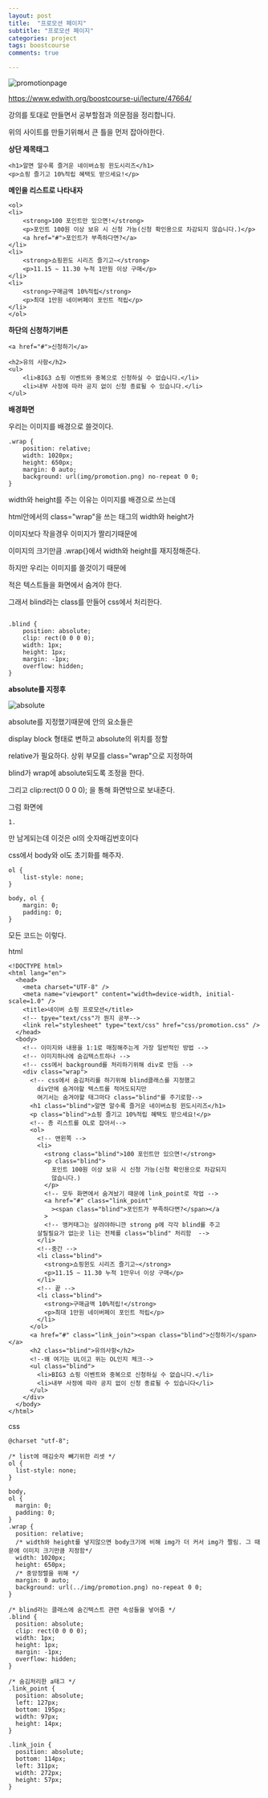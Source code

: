 ```yaml
---
layout: post
title:  "프로모션 페이지"
subtitle: "프로모션 페이지"
categories: project
tags: boostcourse
comments: true

---
```


![promotionpage](https://user-images.githubusercontent.com/56789064/90402884-13086b80-e0db-11ea-9ab0-b34c52e4d402.png)

https://www.edwith.org/boostcourse-ui/lecture/47664/

강의를 토대로 만들면서 공부할점과 의문점을 정리합니다.

위의 사이트를 만들기위해서 큰 틀을 먼저 잡아야한다.

**상단 제목태그**
```
<h1>알면 알수록 즐거운 네이버쇼핑 윈도시리즈</h1>
<p>쇼핑 즐기고 10%적립 혜택도 받으세요!</p>
```

**메인을 리스트로 나타내자**
```
<ol>
<li>
	<strong>100 포인트만 있으면!</strong>
	<p>포인트 100원 이상 보유 시 신청 가능(신청 확인용으로 차감되지 않습니다.)</p>
	<a href="#">포인트가 부족하다면?</a>
</li>
<li>
	<strong>쇼핑윈도 시리즈 즐기고~</strong>
	<p>11.15 ~ 11.30 누적 1만원 이상 구매</p>
</li>
<li>
	<strong>구매금액 10%적립</strong>
	<p>최대 1만원 네이버페이 포인트 적립</p>
</li>
</ol>
```

**하단의 신청하기버튼**
```
<a href="#">신청하기</a>

<h2>유의 사항</h2>
<ul>
    <li>BIG3 쇼핑 이벤트와 중복으로 신청하실 수 없습니다.</li>
    <li>내부 사정에 따라 공지 없이 신청 종료될 수 있습니다.</li>
</ul>
```

**배경화면**

우리는 이미지를 배경으로 쓸것이다.

```
.wrap {
	position: relative;
	width: 1020px;
	height: 650px;
	margin: 0 auto;
	background: url(img/promotion.png) no-repeat 0 0;
}
```
width와 height를 주는 이유는 이미지를 배경으로 쓰는데

html안에서의 class="wrap"을 쓰는 태그의 width와 height가

이미지보다 작을경우 이미지가 짤리기때문에

이미지의 크기만큼 .wrap{}에서 width와 height를 재지정해준다.


하지만 우리는 이미지를 쓸것이기 때문에

적은 텍스트들을 화면에서 숨겨야 한다.

그래서 blind라는 class를 만들어 css에서 처리한다.

```

.blind {
	position: absolute;
	clip: rect(0 0 0 0);
	width: 1px;
	height: 1px;
	margin: -1px;
	overflow: hidden;
}
```

**absolute를 지정후**

![absolute](https://user-images.githubusercontent.com/56789064/90404480-6aa7d680-e0dd-11ea-8b0e-df0f5f507873.png)

absolute를 지정했기때문에 안의 요소들은

display block 형태로 변하고 absolute의 위치를 정할

relative가 필요하다. 상위 부모를 class="wrap"으로 지정하여

blind가 wrap에 absolute되도록 조정을 한다.

그리고 clip:rect(0 0 0 0); 을 통해 화면밖으로 보내준다.

그럼 화면에

```
1.
```
만 남게되는데 이것은 ol의 숫자매김번호이다

css에서 body와 ol도 초기화를 해주자.

```
ol {
	list-style: none;
}

body, ol {
	margin: 0;
	padding: 0;
}
```

모든 코드는 이렇다.

html
```
<!DOCTYPE html>
<html lang="en">
  <head>
    <meta charset="UTF-8" />
    <meta name="viewport" content="width=device-width, initial-scale=1.0" />
    <title>네이버 쇼핑 프로모션</title>
    <!-- tpye="text/css"가 뭔지 공부-->
    <link rel="stylesheet" type="text/css" href="css/promotion.css" />
  </head>
  <body>
    <!-- 이미지와 내용을 1:1로 매칭해주는게 가장 일반적인 방법 -->
    <!-- 이미지하나에 숨김텍스트하나 -->
    <!-- css에서 background를 처리하기위해 div로 만듬 -->
    <div class="wrap">
      <!-- css에서 숨김처리를 하기위해 blind클래스를 지정했고
        div안에 숨겨야할 텍스트를 적어도되지만 
        여기서는 숨겨야할 태그마다 class="blind"를 주기로함-->
      <h1 class="blind">알면 알수록 즐거운 네이버쇼핑 윈도시리즈</h1>
      <p class="blind">쇼핑 즐기고 10%적립 혜택도 받으세요!</p>
      <!-- 총 리스트를 OL로 잡아서-->
      <ol>
        <!-- 맨왼쪽 -->
        <li>
          <strong class="blind">100 포인트만 있으면!</strong>
          <p class="blind">
            포인트 100원 이상 보유 시 신청 가능(신청 확인용으로 차감되지
            않습니다.)
          </p>
          <!-- 모두 화면에서 숨겨놨기 때문에 link_point로 작업 -->
          <a href="#" class="link_point"
            ><span class="blind">포인트가 부족하다면?</span></a
          >
          <!-- 앵커태그는 살려야하니깐 strong p에 각각 blind를 주고
        살릴필요가 없는곳 li는 전체를 class="blind" 처리함  -->
        </li>
        <!--중간 -->
        <li class="blind">
          <strong>쇼핑윈도 시리즈 즐기고~</strong>
          <p>11.15 ~ 11.30 누적 1만우너 이상 구매</p>
        </li>
        <!-- 끝 -->
        <li class="blind">
          <strong>구매금액 10%적립!</strong>
          <p>최대 1만원 네이버페이 포인트 적립</p>
        </li>
      </ol>
      <a href="#" class="link_join"><span class="blind">신청하기</span></a>
      <h2 class="blind">유의사항</h2>
      <!--왜 여기는 UL이고 위는 OL인지 체크-->
      <ul class="blind">
        <li>BIG3 쇼핑 이벤트와 중복으로 신청하실 수 없습니다.</li>
        <li>내부 사정에 따라 공지 없이 신청 종료될 수 있습니다</li>
      </ul>
    </div>
  </body>
</html>

```
css
```
@charset "utf-8";

/* list에 매김숫자 빼기위한 리셋 */
ol {
  list-style: none;
}

body,
ol {
  margin: 0;
  padding: 0;
}
.wrap {
  position: relative;
  /* width와 height를 넣지않으면 body크기에 비해 img가 더 커서 img가 짤림. 그 때문에 이미지 크기만큼 지정함*/
  width: 1020px;
  height: 650px;
  /* 중앙정렬을 위해 */
  margin: 0 auto;
  background: url(../img/promotion.png) no-repeat 0 0;
}

/* blind라는 클래스에 숨긴텍스트 관련 속성들을 넣어줌 */
.blind {
  position: absolute;
  clip: rect(0 0 0 0);
  width: 1px;
  height: 1px;
  margin: -1px;
  overflow: hidden;
}

/* 숨김처리한 a태그 */
.link_point {
  position: absolute;
  left: 127px;
  bottom: 195px;
  width: 97px;
  height: 14px;
}

.link_join {
  position: absolute;
  bottom: 114px;
  left: 311px;
  width: 272px;
  height: 57px;
}

```